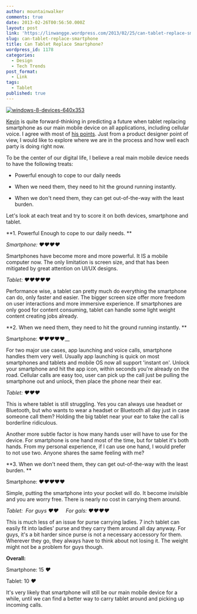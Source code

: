 ```yaml
---
author: mountainwalker
comments: true
date: 2013-02-26T00:56:50.000Z
layout: post
link: 'https://linwangge.wordpress.com/2013/02/25/can-tablet-replace-smartphone/'
slug: can-tablet-replace-smartphone
title: Can Tablet Replace Smartphone?
wordpress_id: 1178
categories:
  - Design
  - Tech Trends
post_format:
  - Link
tags:
  - Tablet
published: true
---
```


[![windows-8-devices-640x353](http://linwangge.files.wordpress.com/2013/02/windows-8-devices-640x353.jpg?w=560)](http://linwangge.files.wordpress.com/2013/02/windows-8-devices-640x353.jpg)

[Kevin](http://gigaom.com/author/kevintofel/) is quite forward-thinking in predicting a future when tablet replacing smartphone as our main mobile device on all applications, including cellular voice. I agree with most of [his points](http://gigaom.com/2012/08/01/heres-why-tablets-yes-tablets-will-replace-the-smartphone/). Just from a product designer point of view, I would like to explore where we are in the process and how well each party is doing right now.

To be the center of our digital life, I believe a real main mobile device needs to have the following treats:



	
  * Powerful enough to cope to our daily needs

	
  * When we need them, they need to hit the ground running instantly.

	
  * When we don't need them, they can get out-of-the-way with the least burden.


Let's look at each treat and try to score it on both devices, smartphone and tablet.

**1. Powerful Enough to cope to our daily needs. **

_Smartphone: ♥♥♥♥_

Smartphones have become more and more powerful. It IS a mobile computer now. The only limitation is screen size, and that has been mitigated by great attention on UI/UX designs.

_Tablet: ♥♥♥♥♥_

Performance wise, a tablet can pretty much do everything the smartphone can do, only faster and easier. The bigger screen size offer more freedom on user interactions and more immersive experience. If smartphones are only good for content consuming, tablet can handle some light weight content creating jobs already.

**2. When we need them, they need to hit the ground running instantly. **

Smartphone: _♥♥♥_♥♥__

For two major use cases, app launching and voice calls, smartphone handles them very well. Usually app launching is quick on most smartphones and tablets and mobile OS now all support 'instant on'. Unlock your smartphone and hit the app icon, within seconds you're already on the road. Cellular calls are easy too, user can pick up the call just be pulling the smartphone out and unlock, then place the phone near their ear.

_Tablet: ♥♥♥_

This is where tablet is still struggling. Yes you can always use headset or Bluetooth, but who wants to wear a headset or Bluetooth all day just in case someone call them? Holding the big tablet near your ear to take the call is borderline ridiculous.

Another more subtle factor is how many hands user will have to use for the device. For smartphone is one hand most of the time, but for tablet it's both hands. From my personal experience, if I can use one hand, I would prefer to not use two. Anyone shares the same feeling with me?

**3. When we don't need them, they can get out-of-the-way with the least burden. **

Smartphone: _♥♥♥_♥__♥__

Simple, putting the smartphone into your pocket will do. It become invisible and you are worry free. There is nearly no cost in carrying them around.

_Tablet:  For guys ♥♥     For gals: ♥♥♥♥_

This is much less of an issue for purse carrying ladies. 7 inch tablet can easily fit into ladies' purse and they carry them around all day anyway. For guys, it's a bit harder since purse is not a necessary accessory for them. Wherever they go, they always have to think about not losing it. The weight might not be a problem for guys though.



**Overall:**

Smartphone: 15 _♥_

Tablet: 10 _♥_

It's very likely that smartphone will still be our main mobile device for a while, until we can find a better way to carry tablet around and picking up incoming calls.
